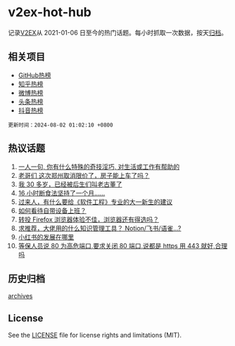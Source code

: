 # v2ex-hot-hub

 记录[V2EX](https://www.v2ex.com/)从 2021-01-06 日至今的热门话题。每小时抓取一次数据，按天[归档](archives)。
 
 ## 相关项目

- [GitHub热榜](https://github.com/it985/github-hot-hub)
- [知乎热榜](https://github.com/it985/zhihu-hot-hub)
- [微博热榜](https://github.com/it985/weibo-hot-hub)
- [头条热榜](https://github.com/it985/toutiao-hot-hub)
- [抖音热榜](https://github.com/it985/douyin-hot-hub)


 `更新时间：2024-08-02 01:02:10 +0800`

## 热议话题

1. [一人一句, 你有什么特殊的奇技淫巧, 对生活或工作有帮助的](https://www.v2ex.com/t/1061627)
1. [老哥们 这次郑州取消限价了，房子能上车了吗？](https://www.v2ex.com/t/1061633)
1. [我 30 多岁，已经被后生们叫老古董了](https://www.v2ex.com/t/1061637)
1. [16 小时断食法坚持了一个月……](https://www.v2ex.com/t/1061624)
1. [过来人，有什么要给《软件工程》专业的大一新生的建议](https://www.v2ex.com/t/1061621)
1. [如何看待自带设备上班？](https://www.v2ex.com/t/1061709)
1. [转投 Firefox 浏览器体验不佳，浏览器还有得选吗？](https://www.v2ex.com/t/1061646)
1. [求推荐，大佬用的什么知识管理工具？ Notion/飞书/语雀...?](https://www.v2ex.com/t/1061636)
1. [小红书的发展在哪里](https://www.v2ex.com/t/1061685)
1. [等保人员说 80 为高危端口,要求关闭 80 端口,说都是 https 用 443 就好,合理吗](https://www.v2ex.com/t/1061657)

## 历史归档

[archives](archives)

## License

See the [LICENSE](LICENSE) file for license rights and limitations (MIT).
